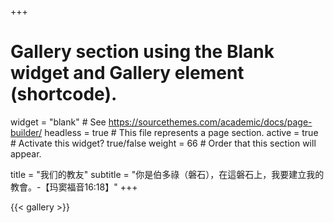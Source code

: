 +++
# Gallery section using the Blank widget and Gallery element (shortcode).
widget = "blank"  # See https://sourcethemes.com/academic/docs/page-builder/
headless = true  # This file represents a page section.
active = true  # Activate this widget? true/false
weight = 66  # Order that this section will appear.

title = "我们的教友"
subtitle = "你是伯多祿（磐石），在這磐石上，我要建立我的教會。-【玛窦福音16:18】"
+++

{{< gallery >}}
